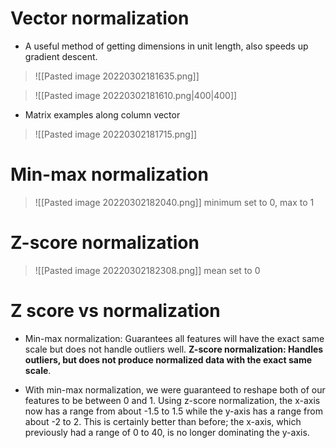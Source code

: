 # Vector normalization
- A useful method of getting dimensions in unit length, also speeds up gradient descent.
>![[Pasted image 20220302181635.png]]

>![[Pasted image 20220302181610.png|400|400]]

- Matrix examples along column vector
>![[Pasted image 20220302181715.png]]

# Min-max normalization
>![[Pasted image 20220302182040.png]]
minimum set to 0, max to 1
# Z-score normalization
>![[Pasted image 20220302182308.png]]
mean set to 0


# Z score vs normalization
- Min-max normalization: Guarantees all features will have the exact same scale but does not handle outliers well. **Z-score normalization: Handles outliers, but does not produce normalized data with the exact same scale**.

- With min-max normalization, we were guaranteed to reshape both of our features to be between 0 and 1. Using z-score normalization, the x-axis now has a range from about -1.5 to 1.5 while the y-axis has a range from about -2 to 2. This is certainly better than before; the x-axis, which previously had a range of 0 to 40, is no longer dominating the y-axis.